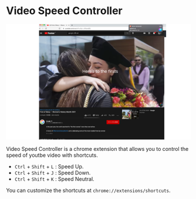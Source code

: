# Video Speed Controller
<img src="./images/screenshot.png"> </img>

Video Speed Controller is a chrome extension that allows you to control the speed of youtbe video with shortcuts.

- `Ctrl` + `Shift` + `L` :   Speed Up.
- `Ctrl` + `Shift` + `J` :   Speed Down.
- `Ctrl` + `Shift` + `K` :   Speed Neutral.


You can customize the shortcuts at `chrome://extensions/shortcuts`.

